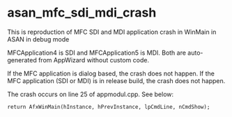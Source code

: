 # asan_mfc_sdi_mdi_crash
This is reproduction of MFC SDI and MDI application crash in WinMain in ASAN in debug mode

MFCApplication4 is SDI and MFCApplication5 is MDI. Both are auto-generated from AppWizard without custom code.

If the MFC application is dialog based, the crash does not happen.
If the MFC application (SDI or MDI) is in release build, the crash does not happen.

The crash occurs on line 25 of appmodul.cpp. See below:

```
return AfxWinMain(hInstance, hPrevInstance, lpCmdLine, nCmdShow);
```
